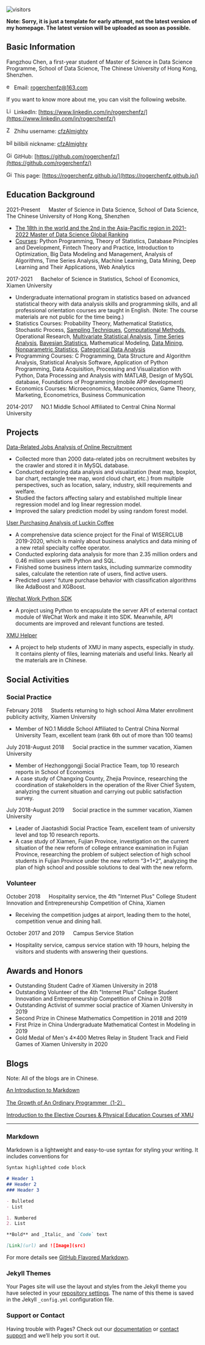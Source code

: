 ![visitors](https://visitor-badge.glitch.me/badge?page_id=rogerchenfz/rogerchenfz.github.io)

**Note: Sorry, it is just a template for early attempt, not the latest version of my homepage. The latest version will be uploaded as soon as possible.**

## Basic Information

Fangzhou Chen,  a first-year student of Master of Science in Data Science Programme, School of Data Science, The Chinese University of Hong Kong, Shenzhen.

<img src="http://blog.soomla.com/wp-content/uploads/2015/11/email-2-icon.png" width = "16" height = "16" alt="email" /> Email: rogerchenfz@163.com

If you want to know more about me, you can visit the following website.

 <img src="https://static.zhipin.com/zhipin-geek/v334/web/geek-vue/static/images/icon-sns-linkedin.5db27b93.png" width = "16" height = "16" alt="LinkedIn" /> LinkedIn: [https://www.linkedin.com/in/rogerchenfz/](https://www.linkedin.com/in/rogerchenfz/)

<img src="https://static.zhipin.com/zhipin-geek/v334/web/geek-vue/static/images/icon-sns-zhihu.8766bfd1.png" width = "16" height = "16" alt="Zhihu" /> Zhihu username: [cfzAlmighty](https://www.zhihu.com/people/cfzalmighty)

<img src="https://timgsa.baidu.com/timg?image&quality=80&size=b9999_10000&sec=1606287261361&di=913899443d9fa3e470cb9bc0b3ff2642&imgtype=0&src=http%3A%2F%2Fgss0.baidu.com%2F-4o3dSag_xI4khGko9WTAnF6hhy%2Fzhidao%2Fwh%253D450%252C600%2Fsign%3D6e02d1f14ffbfbeddc0c3e7b4dc0db00%2F6d81800a19d8bc3e85984604868ba61ea9d3456f.jpg" width = "16" height = "16" alt="bilibili" /> bilibili nickname: [cfzAlmighty](https://space.bilibili.com/245965195)

<img src="https://static.zhipin.com/zhipin-geek/v334/web/geek-vue/static/images/icon-sns-githubb.c8863514.png" width = "16" height = "16" alt="GitHub" /> GitHub: [https://github.com/rogerchenfz/](https://github.com/rogerchenfz/)

<img src="https://static.zhipin.com/zhipin-geek/v334/web/geek-vue/static/images/icon-sns-default.84b228a7.png" width = "16" height = "16" alt="GitHub" /> This page: [https://rogerchenfz.github.io/](https://rogerchenfz.github.io/)

## Education Background

2021-Present &emsp; Master of Science in Data Science, School of Data Science, The Chinese University of Hong Kong, Shenzhen

- [The 18th in the world and the 2nd in the Asia-Pacific region in 2021-2022 Master of Data Science Global Ranking](https://mscds.cuhk.edu.cn/en/nshow-2343.html)
- [Courses](https://mscds.cuhk.edu.cn/en/a-218.html): Python Programming, Theory of Statistics, Database Principles and Development, Fintech Theory and Practice, Introduction to Optimization, Big Data Modeling and Management, Analysis of Algorithms, Time Series Analysis, Machine Learning, Data Mining, Deep Learning and Their Applications, Web Analytics

2017-2021 &emsp; Bachelor of Science in Statistics, School of Economics, Xiamen University

- Undergraduate international program in statistics based on advanced statistical theory with data analysis skills and programming skills, and all professional orientation courses are taught in English. (Note: The course materials are not public for the time being.)
- Statistics Courses: Probability Theory, Mathematical Statistics, Stochastic Process, [Sampling Techniques](https://github.com/rogerchenfz/statistics-courses/tree/master/Sampling%20Techniques), [Computational Methods](https://github.com/rogerchenfz/statistics-courses/tree/master/Computational%20Methods), Operational Research, [Multivariate Statistical Analysis](https://github.com/rogerchenfz/statistics-courses/tree/master/Multivariate%20Statistical%20Analysis), [Time Series Analysis](https://github.com/rogerchenfz/statistics-courses/tree/master/Time%20Series%20Analysis), [Bayesian Statistics](https://github.com/rogerchenfz/statistics-courses/tree/master/Bayesian%20Statistics), Mathematical Modeling, [Data Mining](https://github.com/rogerchenfz/statistics-courses/tree/master/Data%20Mining), [Nonparametric Statistics](https://github.com/rogerchenfz/statistics-courses/tree/master/Nonparametric%20Statistics), [Categorical Data Analysis](https://github.com/rogerchenfz/statistics-courses/tree/master/Categorical%20Data%20Analysis)
- Programming Courses: C Programming, Data Structure and Algorithm Analysis, Statistical Analysis Software, Application of Python Programming, Data Acquisition, Processing and Visualization with Python, Data Processing and Analysis with MATLAB, Design of MySQL database, Foundations of Programming (mobile APP development)
- Economics Courses: Microeconomics, Macroeconomics, Game Theory, Marketing, Econometrics, Business Communication

2014-2017 &emsp; NO.1 Middle School Affiliated to Central China Normal University

## Projects

[Data-Related Jobs Analysis of Online Recruitment](https://github.com/rogerchenfz/lagou-job-data-analysis)
- Collected more than 2000 data-related jobs on recruitment websites by the crawler and stored it in MySQL database.
- Conducted exploring data analysis and visualization (heat map, boxplot, bar chart, rectangle tree map, word cloud chart, etc.) from multiple perspectives, such as location, salary, industry, skill requirements and welfare.
- Studied the factors affecting salary and established multiple linear regression model and log linear regression model.
- Improved the salary prediction model by using random forest model.

[User Purchasing Analysis of Luckin Coffee](https://github.com/rogerchenfz/WISER-CLUB)
- A comprehensive data science project for the Final of WISERCLUB 2019-2020, which is mainly about business analytics and data mining of a new retail specialty coffee operator.
- Conducted exploring data analysis for more than 2.35 million orders and 0.46 million users with Python and SQL.
- Finished some business intern tasks, including summarize commodity sales, calculate the retention rate of users, find active users.
- Predicted users' future purchase behavior with classification algorithms like AdaBoost and XGBoost.

[Wechat Work Python SDK](https://github.com/rogerchenfz/wechatwork-sdk-py)
- A project using Python to encapsulate the server API of external contact module of WeChat Work and make it into SDK. Meanwhile, API documents are improved and relevant functions are tested. 

[XMU Helper](https://github.com/rogerchenfz/XMU-Helper)
- A project to help students of XMU in many aspects, especially in study. It contains plenty of files, learning materials and useful links. Nearly all the materials are in Chinese.

## Social Activities

### Social Practice

February 2018 &emsp; Students returning to high school Alma Mater enrollment publicity activity, Xiamen University
- Member of NO.1 Middle School Affiliated to Central China Normal University Team, excellent team (rank 6th out of more than 100 teams)

July 2018-August 2018 &emsp; Social practice in the summer vacation, Xiamen University 
-	Member of Hezhonggongji Social Practice Team, top 10 research reports in School of Economics
-	A case study of Changxing County, Zhejia Province, researching the coordination of stakeholders in the operation of the River Chief System, analyzing the current situation and carrying out public satisfaction survey.

July 2018-August 2019 &emsp; Social practice in the summer vacation, Xiamen University					   		   
-	Leader of Jiaotashidi Social Practice Team, excellent team of university level and top 10 research reports.
-	A case study of Xiamen, Fujian Province, investigation on the current situation of the new reform of college entrance examination in Fujian Province, researching the problem of subject selection of high school students in Fujian Province under the new reform “3+1+2”, analyzing the plan of high school and possible solutions to deal with the new reform.

### Volunteer

October 2018 &emsp; Hospitality service, the 4th "Internet Plus" College Student Innovation and Entrepreneurship Competition of China, Xiamen
- Receiving the competition judges at airport, leading them to the hotel, competition venue and dining hall.

October 2017 and 2019 &emsp; Campus Service Station
- Hospitality service, campus service station with 19 hours, helping the visitors and students with answering their questions.

## Awards and Honors
- Outstanding Student Cadre of Xiamen University in 2018
- Outstanding Volunteer of the 4th "Internet Plus" College Student Innovation and Entrepreneurship Competition of China in 2018
- Outstanding Activist of summer social practice of Xiamen University in 2019
- Second Prize in Chinese Mathematics Competition in 2018 and 2019
- First Prize in China Undergraduate Mathematical Contest in Modeling in 2019
- Gold Medal of Men's 4×400 Metres Relay in Student Track and Field Games of Xiamen University in 2020

## Blogs

Note: All of the blogs are in Chinese.

[An Introduction to Markdown](https://zhuanlan.zhihu.com/p/261016461)

[The Growth of An Ordinary Programmer（1-2）](https://zhuanlan.zhihu.com/p/268331645)

[Introduction to the Elective Courses & Physical Education Courses of XMU](https://www.zhihu.com/column/c_1217834639357956096)

------

### Markdown

Markdown is a lightweight and easy-to-use syntax for styling your writing. It includes conventions for


```markdown
Syntax highlighted code block

# Header 1
## Header 2
### Header 3

- Bulleted
- List

1. Numbered
2. List

**Bold** and _Italic_ and `Code` text

[Link](url) and ![Image](src)
```

For more details see [GitHub Flavored Markdown](https://guides.github.com/features/mastering-markdown/).

### Jekyll Themes

Your Pages site will use the layout and styles from the Jekyll theme you have selected in your [repository settings](https://github.com/rogerchenfz/rogerchenfz.github.io/settings). The name of this theme is saved in the Jekyll `_config.yml` configuration file.

### Support or Contact

Having trouble with Pages? Check out our [documentation](https://docs.github.com/categories/github-pages-basics/) or [contact support](https://github.com/contact) and we’ll help you sort it out.
